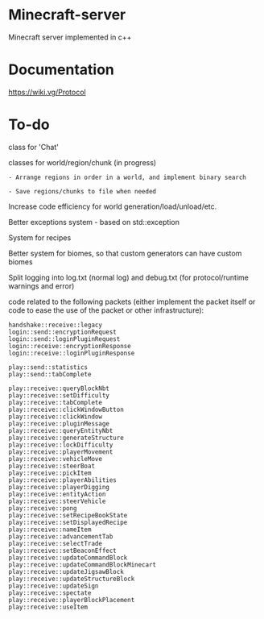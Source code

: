 # Minecraft-server
Minecraft server implemented in c++

# Documentation
https://wiki.vg/Protocol

# To-do
class for 'Chat'

classes for world/region/chunk (in progress)

	- Arrange regions in order in a world, and implement binary search

	- Save regions/chunks to file when needed

Increase code efficiency for world generation/load/unload/etc.

Better exceptions system - based on std::exception

System for recipes

Better system for biomes, so that custom generators can have custom biomes

Split logging into log.txt (normal log) and debug.txt (for protocol/runtime warnings and error)

code related to the following packets (either implement the packet itself or code to ease the use of the packet or other infrastructure):

	handshake::receive::legacy
	login::send::encryptionRequest
	login::send::loginPluginRequest
	login::receive::encryptionResponse
	login::receive::loginPluginResponse

	play::send::statistics
	play::send::tabComplete

	play::receive::queryBlockNbt
	play::receive::setDifficulty
	play::receive::tabComplete
	play::receive::clickWindowButton
	play::receive::clickWindow
	play::receive::pluginMessage
	play::receive::queryEntityNbt
	play::receive::generateStructure
	play::receive::lockDifficulty
	play::receive::playerMovement
	play::receive::vehicleMove
	play::receive::steerBoat
	play::receive::pickItem
	play::receive::playerAbilities
	play::receive::playerDigging
	play::receive::entityAction
	play::receive::steerVehicle
	play::receive::pong
	play::receive::setRecipeBookState
	play::receive::setDisplayedRecipe
	play::receive::nameItem
	play::receive::advancementTab
	play::receive::selectTrade
	play::receive::setBeaconEffect
	play::receive::updateCommandBlock
	play::receive::updateCommandBlockMinecart
	play::receive::updateJigsawBlock
	play::receive::updateStructureBlock
	play::receive::updateSign
	play::receive::spectate
	play::receive::playerBlockPlacement
	play::receive::useItem
